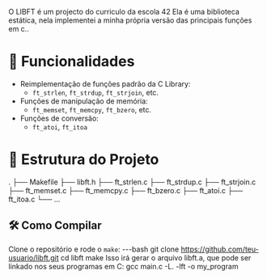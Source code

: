 O LIBFT é um projecto do curriculo da escola 42
Ela é uma biblioteca estática, nela implementei a minha própria versão das principais funções em c..
# 🚀 Funcionalidades

- Reimplementação de funções padrão da C Library:
  - `ft_strlen`, `ft_strdup`, `ft_strjoin`, etc.
- Funções de manipulação de memória:
  - `ft_memset`, `ft_memcpy`, `ft_bzero`, etc.
- Funções de conversão:
  - `ft_atoi`, `ft_itoa`
# 📂 Estrutura do Projeto

.
├── Makefile
├── libft.h
├── ft_strlen.c
├── ft_strdup.c
├── ft_strjoin.c
├── ft_memset.c
├── ft_memcpy.c
├── ft_bzero.c
├── ft_atoi.c
├── ft_itoa.c
└── ...

## 🛠️ Como Compilar

Clone o repositório e rode o `make`:
---bash
git clone https://github.com/teu-usuario/libft.git
cd libft
make
Isso irá gerar o arquivo libft.a, que pode ser linkado nos seus programas em C:
gcc main.c -L. -lft -o my_program
